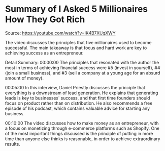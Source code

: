 # Summary of I Asked 5 Millionaires How They Got Rich

Source: https://youtube.com/watch?v=IK4B7XUqXWY

The video discusses the principles that five millionaires used to become successful. The main takeaway is that focus and hard work are key to achieving success as an entrepreneur.

Detail Summary: 
00:00:00
The principles that resonated with the author the most in terms of achieving financial success were #5 (invest in yourself), #4 (join a small business), and #3 (sell a company at a young age for an absurd amount of money).

00:05:00
In this interview, Daniel Priestly discusses the principle that everything is a downstream of lead generation. He explains that generating leads is key to businesses' success, and that first time founders should focus on product rather than on distribution. He also recommends a free episode of his podcast, which contains valuable advice for starting any business.

00:10:00
The video discusses how to make money as an entrepreneur, with a focus on monetizing through e-commerce platforms such as Shopify. One of the most important things discussed is the principle of putting in more time than anyone else thinks is reasonable, in order to achieve extraordinary results.

